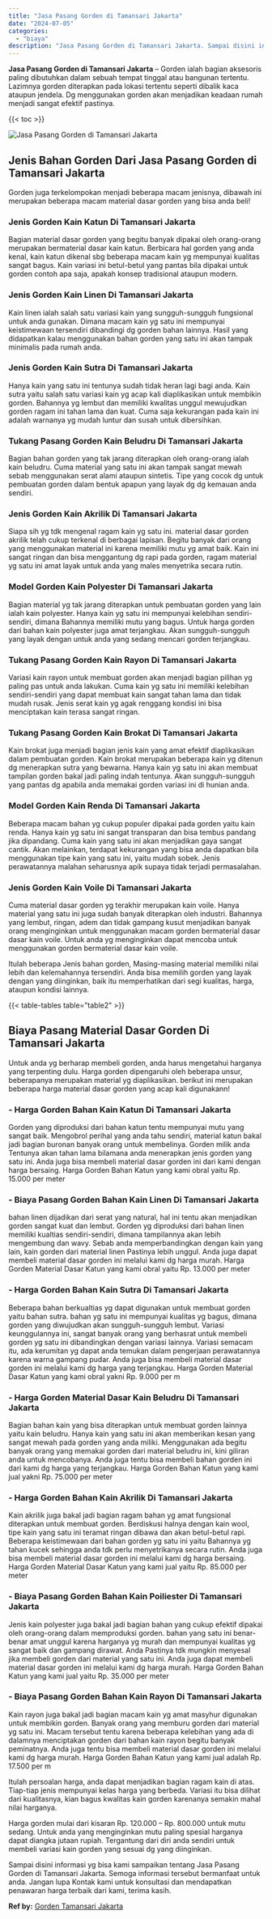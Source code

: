 ```yaml
---
title: "Jasa Pasang Gorden di Tamansari Jakarta"
date: "2024-07-05"
categories: 
  - "biaya"
description: "Jasa Pasang Gorden di Tamansari Jakarta. Sampai disini informasi yg bisa kami sampaikan tentang Jasa Pasang Gorden di Tamansari Jakarta. Semoga informasi ter..."
---
```


**Jasa Pasang Gorden di Tamansari Jakarta** – Gorden ialah bagian aksesoris paling dibutuhkan dalam sebuah tempat tinggal atau bangunan tertentu. Lazimnya gorden diterapkan pada lokasi tertentu seperti dibalik kaca ataupun jendela. Dg menggunakan gorden akan menjadikan keadaan rumah menjadi sangat efektif pastinya.

{{< toc >}}

![Jasa Pasang Gorden di Tamansari Jakarta](/images/pasang-gorden-murah26.png)

## Jenis Bahan Gorden Dari Jasa Pasang Gorden di Tamansari Jakarta

Gorden juga terkelompokan menjadi beberapa macam jenisnya, dibawah ini merupakan beberapa macam material dasar gorden yang bisa anda beli!

### Jenis Gorden Kain Katun Di Tamansari Jakarta

Bagian material dasar gorden yang begitu banyak dipakai oleh orang-orang merupakan bermaterial dasar kain katun. Berbicara hal gorden yang anda kenal, kain katun dikenal sbg beberapa macam kain yg mempunyai kualitas sangat bagus. Kain variasi ini betul-betul yang pantas bila dipakai untuk gorden contoh apa saja, apakah konsep tradisional ataupun modern.

### Jenis Gorden Kain Linen Di Tamansari Jakarta

Kain linen ialah salah satu variasi kain yang sungguh-sungguh fungsional untuk anda gunakan. Dimana macam kain yg satu ini mempunyai keistimewaan tersendiri dibandingi dg gorden bahan lainnya. Hasil yang didapatkan kalau menggunakan bahan gorden yang satu ini akan tampak minimalis pada rumah anda.

### Jenis Gorden Kain Sutra Di Tamansari Jakarta

Hanya kain yang satu ini tentunya sudah tidak heran lagi bagi anda. Kain sutra yaitu salah satu variasi kain yg acap kali diaplikasikan untuk membikin gorden. Bahannya yg lembut dan memiliki kwalitas unggul mewujudkan gorden ragam ini tahan lama dan kuat. Cuma saja kekurangan pada kain ini adalah warnanya yg mudah luntur dan susah untuk dibersihkan.

### Tukang Pasang Gorden Kain Beludru Di Tamansari Jakarta

Bagian bahan gorden yang tak jarang diterapkan oleh orang-orang ialah kain beludru. Cuma material yang satu ini akan tampak sangat mewah sebab menggunakan serat alami ataupun sintetis. Tipe yang cocok dg untuk pembuatan gorden dalam bentuk apapun yang layak dg dg kemauan anda sendiri.

### Jenis Gorden Kain Akrilik Di Tamansari Jakarta

Siapa sih yg tdk mengenal ragam kain yg satu ini. material dasar gorden akrilik telah cukup terkenal di berbagai lapisan. Begitu banyak dari orang yang menggunakan material ini karena memiliki mutu yg amat baik. Kain ini sangat ringan dan bisa menggantung dg rapi pada gorden, ragam material yg satu ini amat layak untuk anda yang males menyetrika secara rutin.

### Model Gorden Kain Polyester Di Tamansari Jakarta

Bagian material yg tak jarang diterapkan untuk pembuatan gorden yang lain ialah kain polyester. Hanya kain yg satu ini mempunyai kelebihan sendiri-sendiri, dimana Bahannya memiliki mutu yang bagus. Untuk harga gorden dari bahan kain polyester juga amat terjangkau. Akan sungguh-sungguh yang layak dengan untuk anda yang sedang mencari gorden terjangkau.

### Tukang Pasang Gorden Kain Rayon Di Tamansari Jakarta

Variasi kain rayon untuk membuat gorden akan menjadi bagian pilihan yg paling pas untuk anda lakukan. Cuma kain yg satu ini memiliki kelebihan sendiri-sendiri yang dapat membuat kain sangat tahan lama dan tidak mudah rusak. Jenis serat kain yg agak renggang kondisi ini bisa menciptakan kain terasa sangat ringan.

### Tukang Pasang Gorden Kain Brokat Di Tamansari Jakarta

Kain brokat juga menjadi bagian jenis kain yang amat efektif diaplikasikan dalam pembuatan gorden. Kain brokat merupakan beberapa kain yg ditenun dg menerapkan sutra yang bewarna. Hanya kain yg satu ini akan membuat tampilan gorden bakal jadi paling indah tentunya. Akan sungguh-sungguh yang pantas dg apabila anda memakai gorden variasi ini di hunian anda.

### Model Gorden Kain Renda Di Tamansari Jakarta

Beberapa macam bahan yg cukup populer dipakai pada gorden yaitu kain renda. Hanya kain yg satu ini sangat transparan dan bisa tembus pandang jika dipandang. Cuma kain yang satu ini akan menjadikan gaya sangat cantik. Akan melainkan, terdapat kekurangan yang bisa anda dapatkan bila menggunakan tipe kain yang satu ini, yaitu mudah sobek. Jenis perawatannya malahan seharusnya apik supaya tidak terjadi permasalahan.

### Jenis Gorden Kain Voile Di Tamansari Jakarta

Cuma material dasar gorden yg terakhir merupakan kain voile. Hanya material yang satu ini juga sudah banyak diterapkan oleh industri. Bahannya yang lembut, ringan, adem dan tidak gampang kusut menjadikan banyak orang menginginkan untuk menggunakan macam gorden bermaterial dasar dasar kain voile. Untuk anda yg menginginkan dapat mencoba untuk menggunakan gorden bermaterial dasar kain voile.

Itulah beberapa Jenis bahan gorden, Masing-masing material memiliki nilai lebih dan kelemahannya tersendiri. Anda bisa memilih gorden yang layak dengan yang diinginkan, baik itu memperhatikan dari segi kualitas, harga, ataupun kondisi lainnya.

{{< table-tables table="table2" >}}

## Biaya Pasang Material Dasar Gorden Di Tamansari Jakarta

Untuk anda yg berharap membeli gorden, anda harus mengetahui harganya yang terpenting dulu. Harga gorden dipengaruhi oleh beberapa unsur, beberapanya merupakan material yg diaplikasikan. berikut ini merupakan beberapa harga material dasar gorden yang acap kali digunakann!

### \- Harga Gorden Bahan Kain Katun Di Tamansari Jakarta

Gorden yang diproduksi dari bahan katun tentu mempunyai mutu yang sangat baik. Mengobrol perihal yang anda tahu sendiri, material katun bakal jadi bagian buronan banyak orang untuk membelinya. Gorden milik anda Tentunya akan tahan lama bilamana anda menerapkan jenis gorden yang satu ini. Anda juga bisa membeli material dasar gorden ini dari kami dengan harga bersaing. Harga Gorden Bahan Katun yang kami obral yaitu Rp. 15.000 per meter

### \- Biaya Pasang Gorden Bahan Kain Linen Di Tamansari Jakarta

bahan linen dijadikan dari serat yang natural, hal ini tentu akan menjadikan gorden sangat kuat dan lembut. Gorden yg diproduksi dari bahan linen memiliki kualtias sendiri-sendiri, dimana tampilannya akan lebih mengembung dan wavy. Sebab anda memperbandingkan dengan kain yang lain, kain gorden dari material linen Pastinya lebih unggul. Anda juga dapat membeli material dasar gorden ini melalui kami dg harga murah. Harga Gorden Material Dasar Katun yang kami obral yaitu Rp. 13.000 per meter

### \- Harga Gorden Bahan Kain Sutra Di Tamansari Jakarta

Beberapa bahan berkualtias yg dapat digunakan untuk membuat gorden yaitu bahan sutra. bahan yg satu ini mempunyai kualitas yg bagus, dimana gorden yang diwujudkan akan sungguh-sungguh lembut. Variasi keunggulannya ini, sangat banyak orang yang berhasrat untuk membeli gorden yg satu ini dibandingkan dengan variasi lainnya. Variasi semacam itu, ada kerumitan yg dapat anda temukan dalam pengerjaan perawatannya karena warna gampang pudar. Anda juga bisa membeli material dasar gorden ini melalui kami dg harga yang terjangkau. Harga Gorden Material Dasar Katun yang kami obral yakni Rp. 9.000 per m

### \- Harga Gorden Material Dasar Kain Beludru Di Tamansari Jakarta

Bagian bahan kain yang bisa diterapkan untuk membuat gorden lainnya yaitu kain beludru. Hanya kain yang satu ini akan memberikan kesan yang sangat mewah pada gorden yang anda miliki. Menggunakan ada begitu banyak orang yang memakai gorden dari material beludru ini, kini giliran anda untuk mencobanya. Anda juga tentu bisa membeli bahan gorden ini dari kami dg harga yang terjangkau. Harga Gorden Bahan Katun yang kami jual yakni Rp. 75.000 per meter

### \- Harga Gorden Bahan Kain Akrilik Di Tamansari Jakarta

Kain akrilik juga bakal jadi bagian ragam bahan yg amat fungsional diterapkan untuk membuat gorden. Berdiskusi halnya dengan kain wool, tipe kain yang satu ini teramat ringan dibawa dan akan betul-betul rapi. Beberapa keistimewaan dari bahan gorden yg satu ini yaitu Bahannya yg tahan kucek sehingga anda tdk perlu menyetrikanya secara rutin. Anda juga bisa membeli material dasar gorden ini melalui kami dg harga bersaing. Harga Gorden Material Dasar Katun yang kami jual yaitu Rp. 85.000 per meter

### \- Biaya Pasang Gorden Bahan Kain Poiliester Di Tamansari Jakarta

Jenis kain polyester juga bakal jadi bagian bahan yang cukup efektif dipakai oleh orang-orang dalam memproduksi gorden. bahan yang satu ini benar-benar amat unggul karena harganya yg murah dan mempunyai kualitas yg sangat baik dan gampang dirawat. Anda Pastinya tdk mungkin menyesal jika membeli gorden dari material yang satu ini. Anda juga dapat membeli material dasar gorden ini melalui kami dg harga murah. Harga Gorden Bahan Katun yang kami jual yaitu Rp. 35.000 per meter

### \- Biaya Pasang Gorden Bahan Kain Rayon Di Tamansari Jakarta

Kain rayon juga bakal jadi bagian macam kain yg amat masyhur digunakan untuk membikin gorden. Banyak orang yang memburu gorden dari material yg satu ini. Macam tersebut tentu karena beberapa kelebihan yang ada di dalamnya menciptakan gorden dari bahan kain rayon begitu banyak peminatnya. Anda juga tentu bisa membeli material dasar gorden ini melalui kami dg harga murah. Harga Gorden Bahan Katun yang kami jual adalah Rp. 17.500 per m

Itulah persoalan harga, anda dapat menjadikan bagian ragam kain di atas. Tiap-tiap jenis mempunyai kelas harga yang berbeda. Variasi itu bisa dilihat dari kualitasnya, kian bagus kwalitas kain gorden karenanya semakin mahal nilai harganya.

Harga gorden mulai dari kisaran Rp. 120.000 – Rp. 800.000 untuk mutu sedang. Untuk anda yang menginginkan mutu paling spesial harganya dapat diangka jutaan rupiah. Tergantung dari diri anda sendiri untuk membeli variasi kain gorden yang sesuai dg yang diinginkan.

Sampai disini informasi yg bisa kami sampaikan tentang Jasa Pasang Gorden di Tamansari Jakarta. Semoga informasi tersebut bermanfaat untuk anda. Jangan lupa Kontak kami untuk konsultasi dan mendapatkan penawaran harga terbaik dari kami, terima kasih.

**Ref by:**  [Gorden  Tamansari Jakarta](https://id.wikipedia.org/wiki/Gorden)
